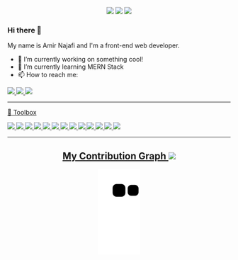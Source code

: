<p align="center">
  <img src="https://badges.pufler.dev/visits/amrn1991/amrn1991" />
  <img src="https://badges.pufler.dev/repos/amrn1991" />
  <img src="https://badges.pufler.dev/commits/monthly/amrn1991" />
</p>

### Hi there 👋

My name is Amir Najafi and I'm a front-end web developer.

- 🔭 I’m currently working on something cool!
- 🌱 I’m currently learning MERN Stack
- 📫 How to reach me: 
<a href="mailto: amrfst91@gmail.com">
 <img src="https://img.shields.io/badge/Gmail-D14836?style=for-the-badge&logo=gmail&logoColor=white&link=mailto:ritikpr307@gmail.com"/>
</a>
<a href="https://www.instagram.com/am1_1rr">
 <img src="https://img.shields.io/badge/Instagram-E4405F?style=for-the-badge&logo=instagram&logoColor=white"/>
</a>
<a href="https://t.me/amrfst">
 <img src="https://img.shields.io/badge/Telegram-2CA5E0?style=for-the-badge&logo=telegram&logoColor=white"
</a>

---

🧰 Toolbox

<code><img width="30" src="https://cdn.jsdelivr.net/gh/devicons/devicon/icons/html5/html5-original-wordmark.svg" /></code>
<code><img width="30" src="https://cdn.jsdelivr.net/gh/devicons/devicon/icons/css3/css3-original-wordmark.svg" /></code>
<code><img width="30" src="https://cdn.jsdelivr.net/gh/devicons/devicon/icons/bootstrap/bootstrap-plain-wordmark.svg" /></code>
<code><img width="30" src="https://cdn.jsdelivr.net/gh/devicons/devicon/icons/sass/sass-original.svg" /></code>
<code><img width="30" src="https://cdn.jsdelivr.net/gh/devicons/devicon/icons/javascript/javascript-original.svg" /></code>
<code><img width="30" src="https://cdn.jsdelivr.net/gh/devicons/devicon/icons/react/react-original-wordmark.svg" /></code>
<code><img width="30" src="https://cdn.jsdelivr.net/gh/devicons/devicon/icons/redux/redux-original.svg" /></code>
<code><img width="30" src="https://cdn.jsdelivr.net/gh/devicons/devicon/icons/jest/jest-plain.svg" /></code>
<code><img width="30" src="https://cdn.jsdelivr.net/gh/devicons/devicon/icons/nextjs/nextjs-original-wordmark.svg" /></code>
<code><img width="30" src="https://cdn.jsdelivr.net/gh/devicons/devicon/icons/typescript/typescript-original.svg" /></code>
<code><img width="30" src="https://cdn.jsdelivr.net/gh/devicons/devicon/icons/nodejs/nodejs-original-wordmark.svg" /></code>
<code><img width="30" src="https://cdn.jsdelivr.net/gh/devicons/devicon/icons/mongodb/mongodb-original-wordmark.svg" /></code>
<code><img width="30" src="https://cdn.jsdelivr.net/gh/devicons/devicon/icons/express/express-original-wordmark.svg" /></code>

---
<h2 align="center">
  My Contribution Graph <img src="https://media.giphy.com/media/xUA7aZeLE2e0P7Znz2/giphy.gif" width="50">
</h2>
<p align="center">
  <img src="https://github.com/amrn1991/amrn1991/raw/output/github-contribution-grid-snake.svg" alt="snake"></center>
</p>
